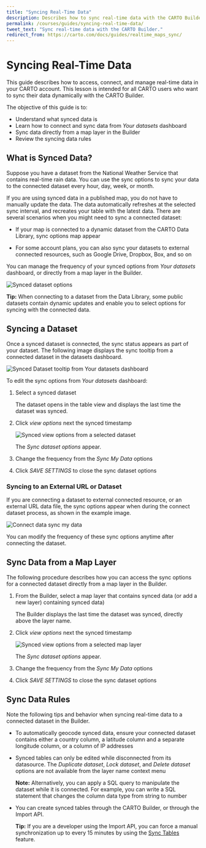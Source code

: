```yaml
---
title: "Syncing Real-Time Data"
description: Describes how to sync real-time data with the CARTO Builder.
permalink: /courses/guides/syncing-real-time-data/
tweet_text: "Sync real-time data with the CARTO Builder."
redirect_from: https://carto.com/docs/guides/realtime_maps_sync/
---
```


# Syncing Real-Time Data

This guide describes how to access, connect, and manage real-time data in your CARTO account. This lesson is intended for all CARTO users who want to sync their data dynamically with the CARTO Builder.

The objective of this guide is to:

- Understand what synced data is
- Learn how to connect and sync data from _Your datasets_ dashboard
- Sync data directly from a map layer in the Builder
- Review the syncing data rules

## What is Synced Data?

Suppose you have a dataset from the National Weather Service that contains real-time rain data. You can use the sync options to sync your data to the connected dataset every hour, day, week, or month. 

If you are using synced data in a published map, you do not have to manually update the data. The data automatically refreshes at the selected sync interval, and recreates your table with the latest data. There are several scenarios when you might need to sync a connected dataset:

- If your map is connected to a dynamic dataset from the CARTO Data Library, sync options map appear

- For some account plans, you can also sync your datasets to external connected resources, such as Google Drive, Dropbox, Box, and so on

You can manage the frequency of your synced options from _Your datasets_ dashboard, or directly from a map layer in the Builder.

<span class="wrap-border"><img src="/academy/img/guides/realtime_maps_sync/sync_dataset_options.jpg" alt="Synced dataset options" /></span>

**Tip:** When connecting to a dataset from the Data Library, some public datasets contain dynamic updates and enable you to select options for syncing with the connected data.

## Syncing a Dataset

Once a synced dataset is connected, the sync status appears as part of your dataset. The following image displays the sync tooltip from a connected dataset in the datasets dashboard.

<span class="wrap-border"><img src="/academy/img/guides/realtime_maps_sync/synced_dataset_tooltip.jpg" alt="Synced Dataset tooltip from Your datasets dashboard" /></span>

To edit the sync options from _Your datasets_ dashboard:

1. Select a synced dataset

    The dataset opens in the table view and displays the last time the dataset was synced.

2. Click _view options_ next the synced timestamp

    <span class="wrap-border"><img src="/academy/img/guides/realtime_maps_sync/view_options_dataset.jpg" alt="Synced view options from a selected dataset" /></span>

    The _Sync dataset options_  appear.

3. Change the frequency from the _Sync My Data_ options

4. Click _SAVE SETTINGS_ to close the sync dataset options

### Syncing to an External URL or Dataset

If you are connecting a dataset to external connected resource, or an external URL data file, the sync options appear when during the connect dataset process, as shown in the example image.

<span class="wrap-border"><img src="/academy/img/guides/realtime_maps_sync/external_sync_my_data.jpg" alt="Connect data sync my data" /></span>

You can modify the frequency of these sync options anytime after connecting the dataset.

## Sync Data from a Map Layer

The following procedure describes how you can access the sync options for a connected dataset directly from a map layer in the Builder.

1. From the Builder, select a map layer that contains synced data (or add a new layer) containing synced data)

    The Builder displays the last time the dataset was synced, directly above the layer name.

2. Click _view options_ next the synced timestamp

    <span class="wrap-border"><img src="/academy/img/guides/realtime_maps_sync/sync_from_builder.jpg" alt="Synced view options from a selected map layer" /></span>

    The _Sync dataset options_  appear.

3. Change the frequency from the _Sync My Data_ options

4. Click _SAVE SETTINGS_ to close the sync dataset options

## Sync Data Rules

Note the following tips and behavior when syncing real-time data to a connected dataset in the Builder.

- To automatically geocode synced data, ensure your connected dataset contains either a country column, a latitude column and a separate longitude column, or a column of IP addresses

- Synced tables can only be edited while disconnected from its datasource. The _Duplicate dataset_, _Lock dataset_, and _Delete dataset_ options are not available from the layer name context menu

	**Note:** Alternatively, you can apply a SQL query to manipulate the dataset while it is connected. For example, you can write a SQL statement that changes the column data type from string to number

- You can create synced tables through the CARTO Builder, or through the Import API. 

	**Tip:** If you are a developer using the Import API, you can force a manual synchronization up to every 15 minutes by using the [Sync Tables](https://carto.com/docs/carto-engine/import-api/sync-tables/) feature.
